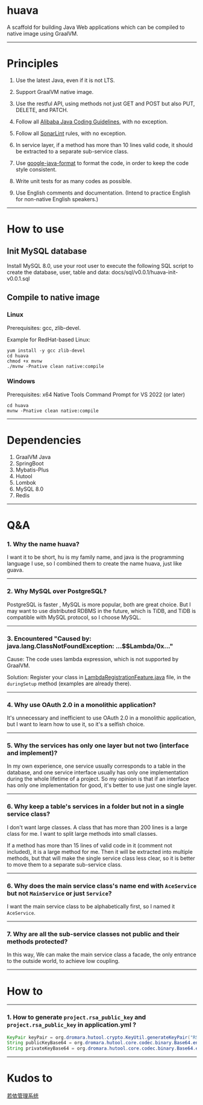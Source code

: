# huava

A scaffold for building Java Web applications which can be compiled to native image using GraalVM.

---

# Principles

1. Use the latest Java, even if it is not LTS.

2. Support GraalVM native image.

3. Use the restful API, using methods not just GET and POST but also PUT, DELETE, and PATCH.

4. Follow all [Alibaba Java Coding Guidelines](https://plugins.jetbrains.com/plugin/22381-alibaba-java-coding-guidelines-fix-some-bug-/versions), with no exception.

5. Follow all [SonarLint](https://plugins.jetbrains.com/plugin/7973-sonarlint) rules, with no exception.

6. In service layer, if a method has more than 10 lines valid code, it should be extracted to a separate sub-service class.

7. Use [google-java-format](https://plugins.jetbrains.com/plugin/8527-google-java-format) to format the code, in order to keep the code style consistent.

8. Write unit tests for as many codes as possible.

9. Use English comments and documentation. (Intend to practice English for non-native English speakers.)

---

# How to use

## Init MySQL database

Install MySQL 8.0, use your root user to execute the following SQL script to create the database, user, table and data:
docs/sql/v0.0.1/huava-init-v0.0.1.sql

## Compile to native image

### Linux

Prerequisites: gcc, zlib-devel.

Example for RedHat-based Linux:

```shell
yum install -y gcc zlib-devel
cd huava
chmod +x mvnw
./mvnw -Pnative clean native:compile
```

### Windows

Prerequisites: x64 Native Tools Command Prompt for VS 2022 (or later)

```
cd huava
mvnw -Pnative clean native:compile
```

---

# Dependencies

1. GraalVM Java
2. SpringBoot
3. Mybatis-Plus
4. Hutool
5. Lombok
6. MySQL 8.0
7. Redis

---

# Q&A

### 1. Why the name huava?

I want it to be short, hu is my family name, and java is the programming language I use, so I combined them to create the name huava, just like guava.

---

### 2. Why MySQL over PostgreSQL?

PostgreSQL is faster , MySQL is more popular, both are great choice. But I may want to use distributed RDBMS in the future, which is TiDB, and TiDB is compatible with MySQL protocol, so I choose MySQL.

---

### 3. Encountered "Caused by: java.lang.ClassNotFoundException: ...$$Lambda/0x..."

Cause: The code uses lambda expression, which is not supported by GraalVM.

Solution: Register your class in [LambdaRegistrationFeature.java](src%2Fmain%2Fjava%2Fcn%2Fhuava%2Fcommon%2Fconfig%2FLambdaRegistrationFeature.java) file, in the `duringSetup` method (examples are already there).

---

### 4. Why use OAuth 2.0 in a monolithic application?

It's unnecessary and inefficient to use OAuth 2.0 in a monolithic application, but I want to learn how to use it, so it's a selfish choice.

---

### 5. Why the services has only one layer but not two (interface and implement)?

In my own experience, one service usually corresponds to a table in the database, and one service interface usually has only one implementation during the whole lifetime of a project. So my opinion is that if an interface has only one implementation for good, it's better to use just one single layer.

---

### 6. Why keep a table's services in a folder but not in a single service class?

I don't want large classes. A class that has more than 200 lines is a large class for me. I want to split large methods into small classes.

If a method has more than 15 lines of valid code in it (comment not included), it is a large method for me. Then it will be extracted into multiple methods, but that will make the single service class less clear, so it is better to move them to a separate sub-service class.

---

### 6. Why does the main service class's name end with `AceService` but not `MainService` or just `Service`?

I want the main service class to be alphabetically first, so I named it `AceService`.

---

### 7. Why are all the sub-service classes not public and their methods protected?

In this way, We can make the main service class a facade, the only entrance to the outside world, to achieve low coupling.


---

# How to


---

### 1. How to generate `project.rsa_public_key` and `project.rsa_public_key` in application.yml ?

```java
KeyPair keyPair = org.dromara.hutool.crypto.KeyUtil.generateKeyPair("RSA", 2048);
String publicKeyBase64 = org.dromara.hutool.core.codec.binary.Base64.encode(keyPair.getPublic().getEncoded());
String privateKeyBase64 = org.dromara.hutool.core.codec.binary.Base64.encode(keyPair.getPrivate().getEncoded());
```

---

# Kudos to

[若依管理系统](https://ruoyi.vip/)


